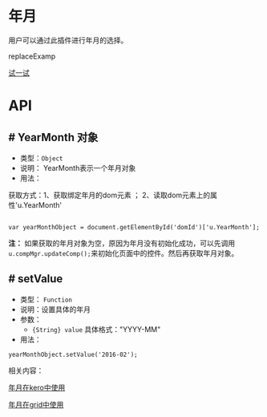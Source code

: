 # 年月

用户可以通过此插件进行年月的选择。

replaceExamp


[试一试](http://design.yyuap.com/dist/pages/webIDE/index.html#/demos/ui/yearmonth)

# API

## \# YearMonth 对象

* 类型：`Object`
* 说明： YearMonth表示一个年月对象
* 用法：

获取方式：1、获取绑定年月的dom元素 ； 2、读取dom元素上的属性'u.YearMonth'

```

var yearMonthObject = document.getElementById('domId')['u.YearMonth'];

```

**注：** 如果获取的年月对象为空，原因为年月没有初始化成功，可以先调用`u.compMgr.updateComp();`来初始化页面中的控件。然后再获取年月对象。


## \# setValue 
* 类型： `Function`
* 说明：设置具体的年月
* 参数：
	* `{String} value` 具体格式："YYYY-MM"
* 用法：

```
yearMonthObject.setValue('2016-02');

```


相关内容：

[年月在kero中使用](http://design.yyuap.com/dist/pages/kero/ex_yearmonth.html)    

[年月在grid中使用](http://design.yyuap.com/dist/pages/webIDE/index.html#/demos/grids/edit)


